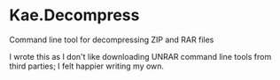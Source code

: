 # Kae.Decompress
Command line tool for decompressing ZIP and RAR files

I wrote this as I don't like downloading UNRAR command line tools from third parties; I felt happier writing my own.
